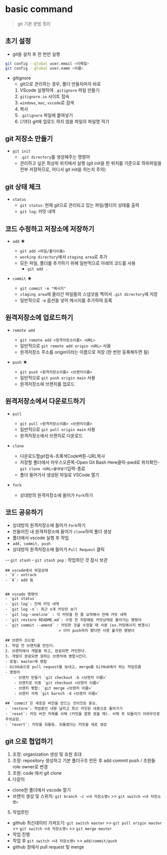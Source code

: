 # basic command
> git 기본 문법 정리

## 초기 설정
- git을 설치 후 한 번만 실행
```bash
git config --global user.email <이메일>
git config --global user.name <이름>
```
- gitignore
    - git으로 관리하는 경우, 폴더 만들자마자 바로 
    1. VScode 실행하여 `.gitignore` 파일 만들기
    2. `gitignore.io` 사이트 접속
    3. `windows`, `mac`, `vscode`로 검색
    4. 복사
    5. `.gitignore` 파일에 붙여넣기
    6. (기타) git에 업로드 하지 않을 파일의 파일명 적기

## git 저장소 만들기

- `git init`
    - `.git directory`를 생성해주는 명령어
    - 관리하고 싶은 최상위 위치에서 실행 (git init을 한 위치를 기준으로 하위파일을 전부 저장하므로, 어디서 git init을 하는지 주의)


## git 상태 체크 

- `status`
    - `git status`: 현재 git으로 관리되고 있는 파일/폴더의 상태를 출력
    - `git log`: 커밋 내역


## 코드 수정하고 저장소에 저장하기

- `add` ★
    - `git add <파일/폴더이름>` 
    - `working directory`에서 `staging area`로 추가
    - 모든 파일, 폴더를 추가하기 위해 일반적으로 아래의 코드를 사용
        - `git add .`

- `commit` ★
    - `git commit -m "메시지"`
    - `staging area`에 올라간 파일들의 스냅샷을 찍어서 `.git directory`에 저장
    - 일반적으로 `-m` 옵션을 넣어 메시지를 추가하여 등록


## 원격저장소에 업로드하기

- `remote add`
    - `git remote add <원격저장소이름> <URL>`
    - 일반적으로 `git remote add origin <URL>` 사용
    - 원격저장소 주소를 origin이라는 이름으로 저장 (한 번만 등록해두면 됨)

- `push` ★
    - `git push <원격저장소이름> <브랜치이름>`
    - 일반적으로 `git push origin main` 사용
    - 원격저장소에 브랜치를 업로드


## 원격저장소에서 다운로드하기

- `pull`
    - `git pull <원격저장소이름> <브랜치이름>`
    - 일반적으로 `git pull origin main` 사용
    - 원격저장소에서 브랜치로 다운로드

- `clone`
    - 다운로드할git접속-초록색Code버튼-URL복사
    - 저장할 폴더에서 마우스오른쪽-Open Git Bash Here클릭-pwd로 위치확인-`git clone <URL>붙여넣기`입력-종료
    - 폴더 들어가서 생성된 파일로 VSCode 열기 

- `fork`
    - 상대방의 원격저장소에 들어가 `Fork`하기

## 코드 공유하기
- 상대방의 원격저장소에 들어가 `Fork`하기
- 만들어진 내 원격저장소에 들어가 `clone`하여 폴더 생성
- 폴더에서 vscode 실행 후 작업
- `add, commit, push`
- 상대방의 원격저장소에 들어가 `Pull Request` 클릭

-- `git stash` - `git stash pop` : 작업하던 것 잠시 보관


    ## vscode에서 파일상태
    - `U`: untrack
    - `A`: add 됨

    
    ## vscode 명령어
    - `git status`
    - `git log`: 전체 커밋 내역
    - `git log -n`: 최근 n개 커밋만 보기  
    - `git log--oneline` : 각 커밋을 한 줄 요약해서 전체 커밋 내역 
    - `git restore README.md`: 수정 전 저장해둔 커밋상태로 돌아가는 명령어
    - `git commit --amend` : 커밋한 것을 수정할 때 사용 (ex.커밋메시지 변경시) 
                            > 이미 push까지 했다면 사용 불가한 명령어

    ## 브랜치 쓰는법
    1. 작업 전 브랜치를 만든다.   
    2. 브랜치에서 개발을 하고, 완료되면 커밋한다.
    3. 개발이 완료되면 원하는 브랜치에 병합시킨다. 
    - 로컬: master에 병합
    - GitHub으로 pull request를 보내고, merge를 GitHub에서 하는 작업흐름
    - 명령어
        - 브렌치 만들기 `git checkout -b <브렌치 이름>`
        - 브렌치로 이동 `git checkout <브렌치 이름>`
        - 브렌치 병합: `git merge <브렌치 이름>`
        - 브렌치 삭제 `git barnch -d <브렌치 이름>`

    ## `commit`은 새로운 버전을 만드는 것이므로 중요.
    - `restore`: 작업중인 내용 날리고 최신 커밋된 내용으로 돌아가기
    - `reset`: 커밋 버전 자체를 삭제 (커밋을 잘못 썼을 때). 삭제 후 되돌리기 어려우므로 주의요망.
    - `revert`: 커밋을 되돌림. 되돌렸다는 커밋을 새로 생성


## git 으로 협업하기
1. 조장: organization 생성 및 조원 초대
2. 조장: repository 생성하고 기본 폴더구조 만든 후 add commit push / 조원들 role owner로 변경
3. 조원: code 에서 git clone
4. 다같이
- clone한 폴더에서 vscode 열기
- 브랜치 생성 및 스위치: `git branch -c <내 저장소명>` >> `git switch <내 저장소명>`
5. 작업루틴
- github 최신데이터 가져오기: `git switch master` >> `git pull origin master` >> `git switch <내 저장소명>` >> `git merge master`
- 작업 진행
- 작업 후 `git switch <내 저장소명>` >> `add/commit/push`
- github 창에서 pull request 및 merge 
